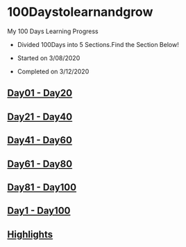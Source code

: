 # 100Daystolearnandgrow
My 100 Days Learning Progress 

- Divided 100Days into 5 Sections.Find the Section Below!

- Started on 3/08/2020

- Completed on 3/12/2020


## [Day01 - Day20](https://github.com/rakeshelamaran98/100Daystolearnandgrow/blob/master/Day1-Day20) 

## [Day21 - Day40](https://github.com/rakeshelamaran98/100Daystolearnandgrow/blob/master/Day21-Day40)

## [Day41 - Day60](https://github.com/rakeshelamaran98/100Daystolearnandgrow/blob/master/Day41-Day60)

## [Day61 - Day80](https://github.com/rakeshelamaran98/100Daystolearnandgrow/blob/master/Day61%20-%20Day80)

## [Day81 - Day100](https://github.com/rakeshelamaran98/100Daystolearnandgrow/blob/master/Day81-Day100)

## [Day1 - Day100](https://github.com/rakeshelamaran98/100Daystolearnandgrow/blob/master/Day1-Day100)

## [Highlights](https://github.com/rakeshelamaran98/100Daystolearnandgrow/blob/master/Highlights)
